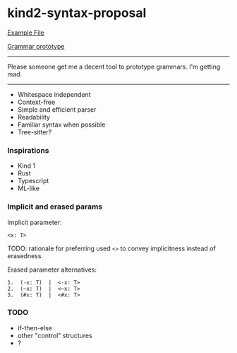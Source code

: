 # kind2-syntax-proposal

[Example File](./example.kind2)

[Grammar prototype](./ebnf.txt)

---

Please someone get me a decent tool to prototype grammars. I'm getting mad.

---

- Whitespace independent
- Context-free
- Simple and efficient parser
- Readability
- Familiar syntax when possible
- Tree-sitter?

### Inspirations

- Kind 1
- Rust
- Typescript
- ML-like

### Implicit and erased params

Implicit parameter:
```
<x: T>
```

TODO: rationale for preferring used `<>` to convey implicitness instead of erasedness.

Erased parameter alternatives:
```
1.  (-x: T)  |  <-x: T> 
2.  (~x: T)  |  <~x: T> 
3.  (#x: T)  |  <#x: T>
```

### TODO

- if-then-else
- other "control" structures
- ?
